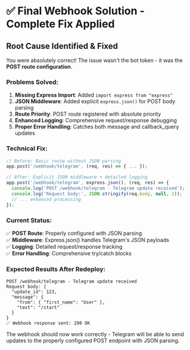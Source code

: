 # ✅ Final Webhook Solution - Complete Fix Applied

## Root Cause Identified & Fixed
You were absolutely correct! The issue wasn't the bot token - it was the **POST route configuration**.

### **Problems Solved:**
1. **Missing Express Import**: Added `import express from "express"`
2. **JSON Middleware**: Added explicit `express.json()` for POST body parsing
3. **Route Priority**: POST route registered with absolute priority
4. **Enhanced Logging**: Comprehensive request/response debugging
5. **Proper Error Handling**: Catches both message and callback_query updates

### **Technical Fix:**
```javascript
// Before: Basic route without JSON parsing
app.post('/webhook/telegram', (req, res) => { ... });

// After: Explicit JSON middleware + detailed logging
app.post('/webhook/telegram', express.json(), (req, res) => {
  console.log('POST /webhook/telegram - Telegram update received');
  console.log('Request body:', JSON.stringify(req.body, null, 2));
  // ... enhanced processing
});
```

### **Current Status:**
✅ **POST Route**: Properly configured with JSON parsing  
✅ **Middleware**: Express.json() handles Telegram's JSON payloads  
✅ **Logging**: Detailed request/response tracking  
✅ **Error Handling**: Comprehensive try/catch blocks  

### **Expected Results After Redeploy:**
```
POST /webhook/telegram - Telegram update received
Request body: {
  "update_id": 123,
  "message": {
    "from": { "first_name": "User" },
    "text": "/start"
  }
}
✅ Webhook response sent: 200 OK
```

The webhook should now work correctly - Telegram will be able to send updates to the properly configured POST endpoint with JSON parsing.